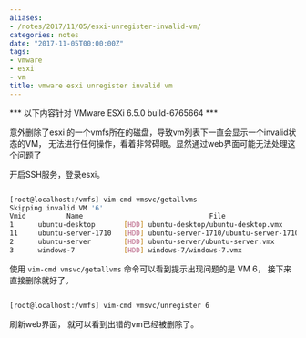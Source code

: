 ```yaml
---
aliases:
- /notes/2017/11/05/esxi-unregister-invalid-vm/
categories: notes
date: "2017-11-05T00:00:00Z"
tags:
- vmware
- esxi
- vm
title: vmware esxi unregister invalid vm
---
```


*** 以下内容针对 VMware ESXi 6.5.0 build-6765664 ***

意外删除了esxi 的一个vmfs所在的磁盘，导致vm列表下一直会显示一个invalid状态的VM， 无法进行任何操作，看着非常碍眼。显然通过web界面可能无法处理这个问题了

开启SSH服务，登录esxi。

```bash

[root@localhost:/vmfs] vim-cmd vmsvc/getallvms
Skipping invalid VM '6'
Vmid          Name                               File                             Guest OS       Version   Annotation
1      ubuntu-desktop       [HDD] ubuntu-desktop/ubuntu-desktop.vmx           ubuntu64Guest      vmx-13
11     ubuntu-server-1710   [HDD] ubuntu-server-1710/ubuntu-server-1710.vmx   ubuntu64Guest      vmx-13
2      ubuntu-server        [HDD] ubuntu-server/ubuntu-server.vmx             ubuntu64Guest      vmx-13
3      windows-7            [HDD] windows-7/windows-7.vmx                     windows7_64Guest   vmx-13

```

使用 `vim-cmd vmsvc/getallvms` 命令可以看到提示出现问题的是 VM 6， 接下来直接删除就好了。

```bash

[root@localhost:/vmfs] vim-cmd vmsvc/unregister 6

```

刷新web界面， 就可以看到出错的vm已经被删除了。

